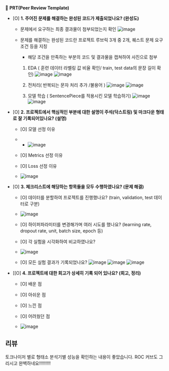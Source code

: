 🔑 **PRT(Peer Review Template)**

- [O]  **1. 주어진 문제를 해결하는 완성된 코드가 제출되었나요? (완성도)**
    - 문제에서 요구하는 최종 결과물이 첨부되었는지 확인
      ![image](https://github.com/seongyeon1/aiffel/assets/58682424/6da3b115-4c9f-4367-b1f9-64e0d52c9b8e)
      
    - 문제를 해결하는 완성된 코드란 프로젝트 루브릭 3개 중 2개, 퀘스트 문제 요구조건 등을 지칭
        - 해당 조건을 만족하는 부분의 코드 및 결과물을 캡쳐하여 사진으로 첨부

         1. EDA ( 훈련 데이터 라벨링 값 비율 확인/ train, test data의 문장 길이 확인)
        ![image](https://github.com/seongyeon1/aiffel/assets/58682424/71c73b9b-828c-4284-911b-e0d6319f1c39)
        ![image](https://github.com/seongyeon1/aiffel/assets/58682424/5589a992-3e0e-4574-9dff-461d1cbce08b)

         2. 전처리( 반복되는 문자 처리 추가 /불용어 )
            ![image](https://github.com/seongyeon1/aiffel/assets/58682424/ce3bc99e-068b-4c50-9d26-7294b8c9a99c)
            ![image](https://github.com/seongyeon1/aiffel/assets/58682424/5f7169f3-2ce9-4842-9d1c-8be4617c3c18)

         4. 모델 학습 ( SentencePiece를 적용시킨 모델 학습하기)
           ![image](https://github.com/seongyeon1/aiffel/assets/58682424/997f1753-0800-4e9a-ba11-ccb1be617bd3)
           ![image](https://github.com/seongyeon1/aiffel/assets/58682424/6f63e92f-827c-413b-bf30-813731b6fd78)


- [O]  **2. 프로젝트에서 핵심적인 부분에 대한 설명이 주석(닥스트링) 및 마크다운 형태로 잘 기록되어있나요? (설명)**
    - [O]  모델 선정 이유
    - - ![image](https://github.com/seongyeon1/aiffel/assets/58682424/5968f546-3586-485b-9c6a-4ec5bb3ff791)
    - [O]  Metrics 선정 이유 
    - [O]  Loss 선정 이유


    - ![image](https://github.com/seongyeon1/aiffel/assets/58682424/7810ea04-d77e-499f-a226-fc889769ea5a)

- [O]  **3. 체크리스트에 해당하는 항목들을 모두 수행하였나요? (문제 해결)**
    - [O]  데이터를 분할하여 프로젝트를 진행했나요? (train, validation, test 데이터로 구분)
    - ![image](https://github.com/seongyeon1/aiffel/assets/58682424/e4444b52-d69a-41f9-92f0-588fcb5ea3f2)

    - [O]  하이퍼파라미터를 변경해가며 여러 시도를 했나요? (learning rate, dropout rate, unit, batch size, epoch 등)
    - [O]  각 실험을 시각화하여 비교하였나요?
    - ![image](https://github.com/seongyeon1/aiffel/assets/58682424/e79433b0-20d4-4d47-8bb6-1c4c95543c82)

    - [O]  모든 실험 결과가 기록되었나요?
      ![image](https://github.com/seongyeon1/aiffel/assets/58682424/09b26e09-2571-4f0a-8702-5b2aaaaf60f2)
      ![image](https://github.com/seongyeon1/aiffel/assets/58682424/d8ea64f6-d433-4a48-a832-158167024ac1)
      ![image](https://github.com/seongyeon1/aiffel/assets/58682424/a941f3f5-436f-4f69-9cd5-d8d07f484c6c)


- [[O]  **4. 프로젝트에 대한 회고가 상세히 기록 되어 있나요? (회고, 정리)**
    - [O]  배운 점
    - [O]  아쉬운 점
    - [O]  느낀 점
    - [O]  어려웠던 점
 
    - ![image](https://github.com/seongyeon1/aiffel/assets/58682424/b43362c3-de7a-4c9a-9404-b65a09b3c2b2)



## 리뷰
 토크나이저 별로 형태소 분석기별 성능을 확인하는 내용이 좋았습니다. ROC 커브도 그리시고 완벽하네요!!!!!!!!!
